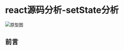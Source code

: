 # react源码分析-setState分析

![原型图](https://raw.githubusercontent.com/luke93h/git-blog/master/imgs/setState.png)

## 前言